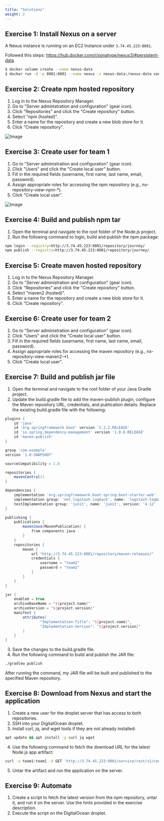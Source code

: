 ```yaml
---
title: "Solutions"
weight: 2
---
```


## Exercise 1: Install Nexus on a server

A Nexus instance is running on an EC2 Instance under `3.74.45.223:8081`. 

Followed this steps: https://hub.docker.com/r/sonatype/nexus3/#persistent-data

```bash
$ docker volume create --name nexus-data
$ docker run -d -p 8081:8081 --name nexus -v nexus-data:/nexus-data sonatype/nexus3
```
## Exercise 2: Create npm hosted repository

1. Log in to the Nexus Repository Manager. 
2. Go to "Server administration and configuration" (gear icon). 
3. Click "Repositories" and click the "Create repository" button. 
4. Select "npm (hosted)". 
5. Enter a name for the repository and create a new blob store for it. 
6. Click "Create repository".

![Image](/images/nexus/overview.png)

## Exercise 3: Create user for team 1

1. Go to "Server administration and configuration" (gear icon). 
2. Click "Users" and click the "Create local user" button. 
3. Fill in the required fields (username, first name, last name, email, password). 
4. Assign appropriate roles for accessing the npm repository (e.g., nx-repository-view-npm-*). 
5. Click "Create local user".

![Image](/images/nexus/user.png)

## Exercise 4: Build and publish npm tar

1. Open the terminal and navigate to the root folder of the Node.js project. 
2. Run the following command to login, build and publish the npm package:

```bash
npm login --registry=http://3.74.45.223:8081/repository/journey/
npm publish --registry=http://3.74.45.223:8081/repository/journey/ 
```

## Exercise 5: Create maven hosted repository

1. Log in to the Nexus Repository Manager. 
2. Go to "Server administration and configuration" (gear icon). 
3. Click "Repositories" and click the "Create repository" button. 
4. Select "maven2 (hosted)". 
5. Enter a name for the repository and create a new blob store for it. 
6. Click "Create repository".

## Exercise 6: Create user for team 2

1. Go to "Server administration and configuration" (gear icon). 
2. Click "Users" and click the "Create local user" button. 
3. Fill in the required fields (username, first name, last name, email, password). 
4. Assign appropriate roles for accessing the maven repository (e.g., nx-repository-view-maven2-*). 
5. Click "Create local user".

## Exercise 7: Build and publish jar file

1. Open the terminal and navigate to the root folder of your Java Gradle project. 
2. Update the build.gradle file to add the maven-publish plugin, configure the Maven repository URL, credentials, and publication details. Replace the existing build.gradle file with the following:

```groovy
plugins {
    id 'java'
    id 'org.springframework.boot' version '2.2.2.RELEASE'
    id 'io.spring.dependency-management' version '1.0.8.RELEASE'
    id 'maven-publish'
}

group 'com.example'
version '1.0-SNAPSHOT'

sourceCompatibility = 1.8

repositories {
    mavenCentral()
}

dependencies {
    implementation 'org.springframework.boot:spring-boot-starter-web'
    implementation group: 'net.logstash.logback', name: 'logstash-logback-encoder', version: '5.2'
    testImplementation group: 'junit', name: 'junit', version: '4.12'
}

publishing {
    publications {
        mavenJava(MavenPublication) {
            from components.java
        }
    }
    repositories {
        maven {
            url "http://3.74.45.223:8081/repository/maven-releases/"
            credentials {
                username = "team2"
                password = "team2"
            }
        }
    }
}

jar {
    enabled = true
    archiveBaseName = "${project.name}"
    archiveVersion = "${project.version}"
    manifest {
        attributes(
                "Implementation-Title": "${project.name}",
                "Implementation-Version": "${project.version}"
        )
    }
}
```

3. Save the changes to the build.gradle file. 
4. Run the following command to build and publish the JAR file:

```bash
./gradlew publish
```

After running the command, my JAR file will be built and published to the specified Maven repository.

## Exercise 8: Download from Nexus and start the application

1. Create a new user for the droplet server that has access to both repositories. 
2. SSH into your DigitalOcean droplet. 
3. Install curl, jq, and wget tools if they are not already installed:
```bash
apt update && apt install -y curl jq wget
```
4. Use the following command to fetch the download URL for the latest Node.js app artifact:
```bash
curl -u team1:team1 -X GET 'http://3.74.45.223:8081/service/rest/v1/components?repository=journy&sort=version'
```
5. Untar the artifact and run the application on the server.

## Exercise 9: Automate

1. Create a script to fetch the latest version from the npm repository, untar it, and run it on the server. Use the hints provided in the exercise description.
2. Execute the script on the DigitalOcean droplet.
